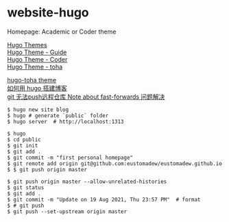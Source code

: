 # website-hugo
Homepage: Academic or Coder theme

[Hugo Themes](https://themes.gohugo.io/)  
[Hugo Theme - Guide](https://github.com/hugo-toha/guides/tree/main/content/posts)  
[Hugo Theme - Coder](https://themes.gohugo.io/themes/hugo-coder/)  
[Hugo Theme - toha](https://themes.gohugo.io/themes/toha/)  

[hugo-toha theme](https://github.com/hugo-toha/hugo-toha.github.io)  
[如何用 hugo 搭建博客](https://zhuanlan.zhihu.com/p/126298572)  
[git 无法push远程仓库 Note about fast-forwards 问题解决](https://blog.csdn.net/weixin_42596434/article/details/88759295)  

```shell
$ hugo new site blog
$ hugo # generate `public` folder
$ hugo server  # http://localhost:1313
```

```shell
$ hugo
$ cd public
$ git init
$ git add .
$ git commit -m "first personal homepage"
$ git remote add origin git@github.com:eustomadew/eustomadew.github.io
$ $ git push origin master

$ git push origin master --allow-unrelated-histories
$ git status
$ git add .
$ git commit -m "Update on 19 Aug 2021, Thu 23:57 PM"  # format
$ # git push
$ git push --set-upstream origin master
```
